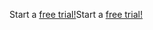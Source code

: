 <span data-ttu-id="9ce8c-101">Start a [free trial!](https://go.microsoft.com/fwlink/?linkid=847861)</span><span class="sxs-lookup"><span data-stu-id="9ce8c-101">Start a [free trial!](https://go.microsoft.com/fwlink/?linkid=847861)</span></span>
